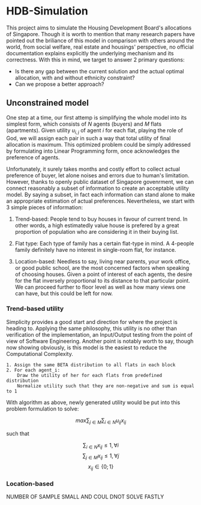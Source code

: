 # HDB-Simulation

This project aims to simulate the Housing Development Board's allocations of Singapore. Though it is worth to mention that many research papers have pointed out the briliance of this model in comparison with others around the world, from social welfare, real estate and housings' perspective, no official documentation explains explicitly the underlying mechanism and its correctness. With this in mind, we target to answer 2 primary questions:
* Is there any gap between the current solution and the actual optimal allocation, with and without ethnicity constraint?
* Can we propose a better approach?

## Unconstrained model

One step at a time, our first attemp is simplifying the whole model into its simplest form, which consists of $N$ agents (buyers) and $M$ flats (apartments). Given utility $u_{i, j}$ of agent $i$ for each flat, playing the role of God, we will assign each pair in such a way that total utility of final allocation is maximum. This optimized problem could be simply addressed by formulating into Linear Programming form, once acknowledges the preference of agents.

Unfortunately, it surely takes months and costly effort to collect actual preference of buyer, let alone noises and errors due to human's limitation. However, thanks to openly public dataset of Singapore govenrment, we can connect reasonably a subset of information to create an acceptable utility model. By saying a subset, in fact each information can stand alone to make an appropriate estimation of actual preferences. Nevertheless, we start with 3 simple pieces of information:

1. Trend-based: People tend to buy houses in favour of current trend. In other words, a high estimatedly value house is prefered by a great proportion of population who are considering it in their buying list.

2. Flat type: Each type of family has a certain flat-type in mind. A 4-people family definitely have no interest in single-room flat, for instance.  

3. Location-based: Needless to say, living near parents, your work office, or good public school, are the most concerned factors when speaking of choosing houses. Given a point of interest of each agents, the desire for the flat inversely proportional to its distance to that particular point. We can proceed further to floor level as well as how many views one can have, but this could be left for now. 


### Trend-based utility

Simplicity provides a good start and direction for where the project is heading to. Applying the same philosophy, this utility is no other than verification of the implementation, an Input/Output testing from the point of view of Software Engineering. Another point is notably worth to say, though now showing obviously, is this model is the easiest to reduce the Computational Complexity. 

~~~
1. Assign the same BETA distribution to all flats in each block
2. For each agent_i:
    Draw the utility of her for each flats from predefined distribution
    Normalize utility such that they are non-negative and sum is equal to 1    
~~~

With algorithm as above, newly generated utility would be put into this problem formulation to solve:

$$max \sum_{j \in M} \sum_{i \in N} u_{ij}x_{ij}$$

such that 

$$\sum_{i \in N} x_{ij} \leq 1, \forall i$$
$$\sum_{j \in M} x_{ij} \leq 1, \forall j$$
$$x_{ij} \in \{0; 1\}$$

### Location-based


NUMBER OF SAMPLE SMALL AND COUL DNOT SOLVE FASTLY